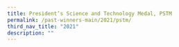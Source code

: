 ```yaml
---
title: President’s Science and Technology Medal, PSTM
permalink: /past-winners-main/2021/pstm/
third_nav_title: "2021"
description: ""
---
```




